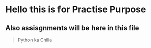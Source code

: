 # Hello this is for Practise Purpose
## Also assisgnments will be here in this file
> Python ka Chilla 

 